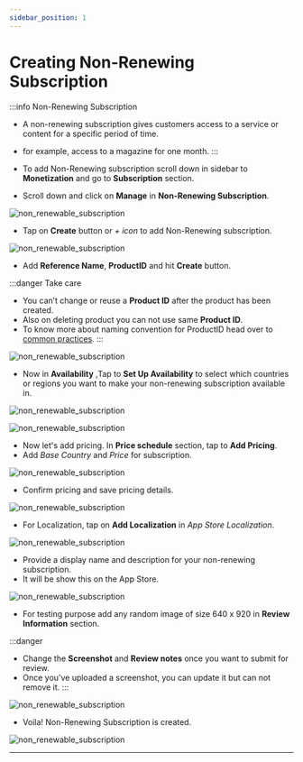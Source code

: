 ```yaml
---
sidebar_position: 1
---
```


# Creating Non-Renewing Subscription

:::info Non-Renewing Subscription
- A non-renewing subscription gives customers access to a service or content for a specific period of time.
- for example, access to a magazine for one month.
:::

- To add Non-Renewing subscription scroll down in sidebar to **Monetization** and go to **Subscription** section.
- Scroll down and click on **Manage** in **Non-Renewing Subscription**.

![non_renewable_subscription](/img/non-renewable-subscription/non_renewable_1.png)

- Tap on **Create** button or _+ icon_ to add Non-Renewing subscription.

![non_renewable_subscription](/img/non-renewable-subscription/non_renewable_2.png)

- Add **Reference Name**, **ProductID** and hit **Create** button. 

:::danger Take care
- You can’t change or reuse a **Product ID** after the product has been created.
- Also on deleting product you can not use same **Product ID**.
- To know more about naming convention for ProductID head over to [common practices](docs/common-practices/common-practices.md).
:::

![non_renewable_subscription](/img/non-renewable-subscription/non_renewable_3.png)

- Now in **Availability** ,Tap to **Set Up Availability** to select which countries or regions you want to make your non-renewing subscription available in.

![non_renewable_subscription](/img/non-renewable-subscription/non_renewable_4.png)

![non_renewable_subscription](/img/non-renewable-subscription/non_renewable_5.png)

- Now let's add pricing. In **Price schedule** section, tap to **Add Pricing**.
- Add _Base Country_ and _Price_ for subscription.

![non_renewable_subscription](/img/non-renewable-subscription/non_renewable_7.png)

- Confirm pricing and save pricing details.

![non_renewable_subscription](/img/non-renewable-subscription/non_renewable_10.png)

- For Localization, tap on **Add Localization** in _App Store Localization_.

![non_renewable_subscription](/img/non-renewable-subscription/non_renewable_11.png)

- Provide a display name and description for your non-renewing subscription.
- It will be  show this on the App Store.

![non_renewable_subscription](/img/non-renewable-subscription/non_renewable_12.png)

- For testing purpose add any random image of size 640 x 920 in **Review Information** section.

:::danger
- Change the **Screenshot** and **Review notes** once you want to submit for review.
- Once you’ve uploaded a screenshot, you can update it but can not remove it.
  :::

![non_renewable_subscription](/img/non-renewable-subscription/non_renewable_13.png)

- Voila! Non-Renewing Subscription is created.

![non_renewable_subscription](/img/non-renewable-subscription/non_renewable_14.png)

___